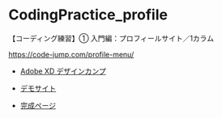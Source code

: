 # CodingPractice_profile
【コーディング練習】① 入門編：プロフィールサイト／1カラム

https://code-jump.com/profile-menu/

- [Adobe XD デザインカンプ](https://xd.adobe.com/view/03bbbaee-5ffb-4f82-8b0a-f1c8e32a49e9-56e8/?hints=off)

- [デモサイト](https://code-jump.com/demo/html/profile/index.html)

- [完成ページ](https://makowithyou.github.io/CodingPractice_profile/)
